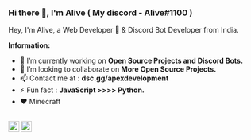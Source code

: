 ### Hi there 👋, I'm Alive ( My discord - Alive#1100 )

Hey, I'm Alive, a Web Developer 🚀 & Discord Bot Developer from India.

 **Information:**

- 🔭 I’m currently working on  **Open Source Projects and Discord Bots.**
- 👯 I’m looking to collaborate on **More Open Source Projects.**
- 📫 Contact me at :  **dsc.gg/apexdevelopment**
- ⚡ Fun fact : **JavaScript >>>> Python.**
- ♥ Minecraft

<br/>
<a href="https://www.instagram.com/">
  <img align="left" alt="Alive's Instagram" width="22px" src="https://cdn.jsdelivr.net/npm/simple-icons@v3/icons/instagram.svg" />
</a>
<a href="https://discord.com/users/834315488473120788">
    <img align ="left" alt="Alive's Discord" width="22px" src ="https://cdn.jsdelivr.net/npm/simple-icons@v3/icons/discord.svg" />
  </a>
<br/>

